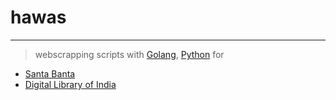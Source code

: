 # hawas

---

> webscrapping scripts with [Golang](https://golang.org/), [Python](https://www.python.org/) for

* [Santa Banta](http://www.santabanta.com/)
* [Digital Library of India](http://www.dli.ernet.in/)



